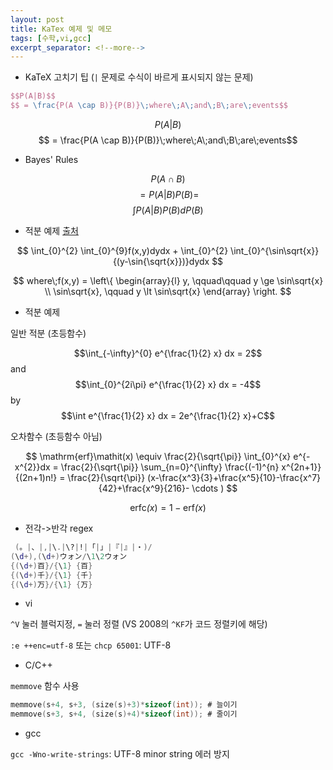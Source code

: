 ```yaml
---
layout: post
title: KaTex 예제 및 메모
tags: [수학,vi,gcc]
excerpt_separator: <!--more-->
---
```

<!--more-->

- KaTeX 고치기 팁 (``|`` 문제로 수식이 바르게 표시되지 않는 문제)

```latex
$$P(A|B)$$
$$ = \frac{P(A \cap B)}{P(B)}\;where\;A\;and\;B\;are\;events$$
```

$$P(A|B)$$
$$ = \frac{P(A \cap B)}{P(B)}\;where\;A\;and\;B\;are\;events$$

- Bayes' Rules

$$P(A \cap B)$$
$$ = P(A|B)P(B) = $$
$$\int{P(A|B)P(B)dP(B)}$$

- 적분 예제 [출처](http://jenovarga.com/blog/archives/1249)

$$
\int_{0}^{2} \int_{0}^{9}f(x,y)dydx + \int_{0}^{2} \int_{0}^{\sin\sqrt{x}} {(y-\sin{\sqrt{x}})}dydx
$$

$$
where\;f(x,y) =
 \left\{ \begin{array}{l}
  y, \qquad\qquad y \ge \sin\sqrt{x} \\
  \sin\sqrt{x}, \qquad y \lt \sin\sqrt{x}
 \end{array} \right.
$$

- 적분 예제

일반 적분 (초등함수)

$$\int_{-\infty}^{0} e^{\frac{1}{2} x} dx = 2$$ and $$\int_{0}^{2i\pi} e^{\frac{1}{2} x} dx = -4$$ by 
$$\int e^{\frac{1}{2} x} dx = 2e^{\frac{1}{2} x}+C$$

오차함수 (초등함수 아님)

$$
\mathrm{erf}\mathit(x) \equiv \frac{2}{\sqrt{\pi}} \int_{0}^{x} e^{-x^{2}}dx = \frac{2}{\sqrt{\pi}} \sum_{n=0}^{\infty} \frac{(-1)^{n} x^{2n+1}}{(2n+1)n!} = \frac{2}{\sqrt{\pi}} (x-\frac{x^3}{3}+\frac{x^5}{10}-\frac{x^7}{42}+\frac{x^9}{216}- \cdots )
$$

$$\mathrm{erfc}\mathit(x) = 1-\mathrm{erf}\mathit(x)$$

- 전각->반각 regex

```lua
 (。|、|,|\.|\?|!|「|」|『|』|・)/
(\d+),(\d+)ウォン/\1\2ウォン
{(\d+)百}/{\1} {百}
{(\d+)千}/{\1} {千}
{(\d+)万}/{\1} {万}
```

- vi

``^V`` 눌러 블럭지정, ``=`` 눌러 정렬 (VS 2008의 ``^KF``가 코드 정렬키에 해당)

``:e ++enc=utf-8`` 또는 ``chcp 65001``: UTF-8

- C/C++

``memmove`` 함수 사용
```c
memmove(s+4, s+3, (size(s)+3)*sizeof(int));	# 늘이기
memmove(s+3, s+4, (size(s)+4)*sizeof(int));	# 줄이기
```

- gcc

``gcc -Wno-write-strings``: UTF-8 minor string 에러 방지
